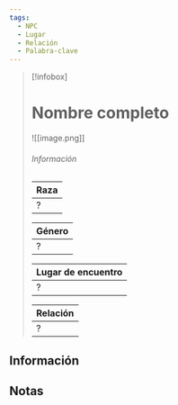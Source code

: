 ```yaml
---
tags:
  - NPC
  - Lugar
  - Relación
  - Palabra-clave
---
```


> [!infobox]
> # Nombre completo
> ![[image.png]]
> ###### Información
> | Raza  |
> | ----- |
> |  ?    |
> 
> | Género  |
> | ----- |
> |  ?   |
> 
> | Lugar de encuentro |
> | --------- | 
> | ? | 
> 
> | Relación       |
> | ----------------- |
> | ? |

## Información

## Notas